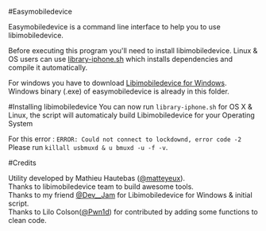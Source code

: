 #Easymobiledevice 

Easymobiledevice is a command line interface to help you to use libimobiledevice.

Before executing this program you'll need to install libimobiledevice.
Linux & OS users can use [library-iphone.sh](https://github.com/matteyeux/easymobiledevice/blob/master/library-iphone.sh) which installs dependencies and compile it automatically.

For windows you have to download [Libimobiledevice for Windows](https://github.com/elrhk/Libimobiledevice-idevicerestore-for-Windows). Windows binary (.exe) of easymobiledevice is already in this folder.

#Installing libimobiledevice
You can now run `library-iphone.sh` for OS X & Linux, the script will automaticaly build Libimobiledevice for your Operating System <br>

For this error : `ERROR: Could not connect to lockdownd, error code -2`<br>
Please run `killall usbmuxd & u bmuxd -u -f -v`.<br>

#Credits

Utility developed by Mathieu Hautebas ([@matteyeux](https://twitter.com/matteyeux)).<br> 
Thanks to libimobiledevice team to build awesome tools.<br> 
Thanks to my friend [@Dev__Jam](https://twitter.com/Dev__Jam) for Libimobiledevice for Windows & initial script.<br> 
Thanks to Lilo Colson([@Pwn1d](https://twitter.com/Pwn1d)) for contributed by adding some functions to clean code.
